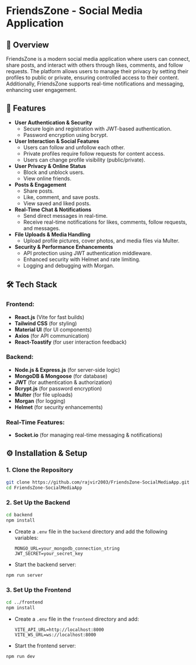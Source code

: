 # FriendsZone - Social Media Application

## 📌 Overview

FriendsZone is a modern social media application where users can connect, share posts, and interact with others through likes, comments, and follow requests. The platform allows users to manage their privacy by setting their profiles to public or private, ensuring controlled access to their content. Additionally, FriendsZone supports real-time notifications and messaging, enhancing user engagement.

## 🚀 Features

- **User Authentication & Security**
  - Secure login and registration with JWT-based authentication.
  - Password encryption using bcrypt.
- **User Interaction & Social Features**
  - Users can follow and unfollow each other.
  - Private profiles require follow requests for content access.
  - Users can change profile visibility (public/private).
- **User Privacy & Online Status**
  - Block and unblock users.
  - View online friends.
- **Posts & Engagement**
  - Share posts.
  - Like, comment, and save posts.
  - View saved and liked posts.
- **Real-Time Chat & Notifications**
  - Send direct messages in real-time.
  - Receive real-time notifications for likes, comments, follow requests, and messages.
- **File Uploads & Media Handling**
  - Upload profile pictures, cover photos, and media files via Multer.
- **Security & Performance Enhancements**
  - API protection using JWT authentication middleware.
  - Enhanced security with Helmet and rate limiting.
  - Logging and debugging with Morgan.

## 🛠 Tech Stack

### **Frontend:**

- **React.js** (Vite for fast builds)
- **Tailwind CSS** (for styling)
- **Material UI** (for UI components)
- **Axios** (for API communication)
- **React-Toastify** (for user interaction feedback)

### **Backend:**

- **Node.js & Express.js** (for server-side logic)
- **MongoDB & Mongoose** (for database)
- **JWT** (for authentication & authorization)
- **Bcrypt.js** (for password encryption)
- **Multer** (for file uploads)
- **Morgan** (for logging)
- **Helmet** (for security enhancements)

### **Real-Time Features:**

- **Socket.io** (for managing real-time messaging & notifications)

## ⚙️ Installation & Setup

### **1. Clone the Repository**

```sh
git clone https://github.com/rajvir2003/FriendsZone-SocialMediaApp.git
cd FriendsZone-SocialMediaApp
```

### **2. Set Up the Backend**

```sh
cd backend
npm install
```

- Create a `.env` file in the `backend` directory and add the following variables:
  ```env
  MONGO_URL=your_mongodb_connection_string
  JWT_SECRET=your_secret_key
  ```
- Start the backend server:

```sh
npm run server
```

### **3. Set Up the Frontend**

```sh
cd ../frontend
npm install
```

- Create a `.env` file in the `frontend` directory and add:
  ```env
  VITE_API_URL=http://localhost:8000
  VITE_WS_URL=ws://localhost:8000
  ```
- Start the frontend server:

```sh
npm run dev
```

